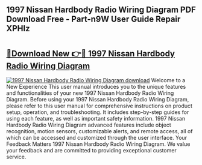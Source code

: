 ## 1997 Nissan Hardbody Radio Wiring Diagram PDF Download Free - Part-n9W User Guide Repair XPHlz

# <h2><a href="http://dfk9rcr.blite.top/?on=1997+Nissan+Hardbody+Radio+Wiring+Diagram">🔗Download New 👉🔴 1997 Nissan Hardbody Radio Wiring Diagram</a></h2>

[![1997 Nissan Hardbody Radio Wiring Diagram download](https://i.imgur.com/lujVjoI.png)](http://dfk9rcr.blite.top/?on=1997+Nissan+Hardbody+Radio+Wiring+Diagram)
Welcome to a New Experience This user manual introduces you to the unique features and functionalities of your new 1997 Nissan Hardbody Radio Wiring Diagram. Before using your 1997 Nissan Hardbody Radio Wiring Diagram, please refer to this user manual for comprehensive instructions on product setup, operation, and troubleshooting. It includes step-by-step guides for using each feature, as well as important safety information. 1997 Nissan Hardbody Radio Wiring Diagram advanced features include object recognition, motion sensors, customizable alerts, and remote access, all of which can be accessed and customized through the user interface. Your Feedback Matters 1997 Nissan Hardbody Radio Wiring Diagram. We value your feedback and are committed to providing exceptional customer service.
